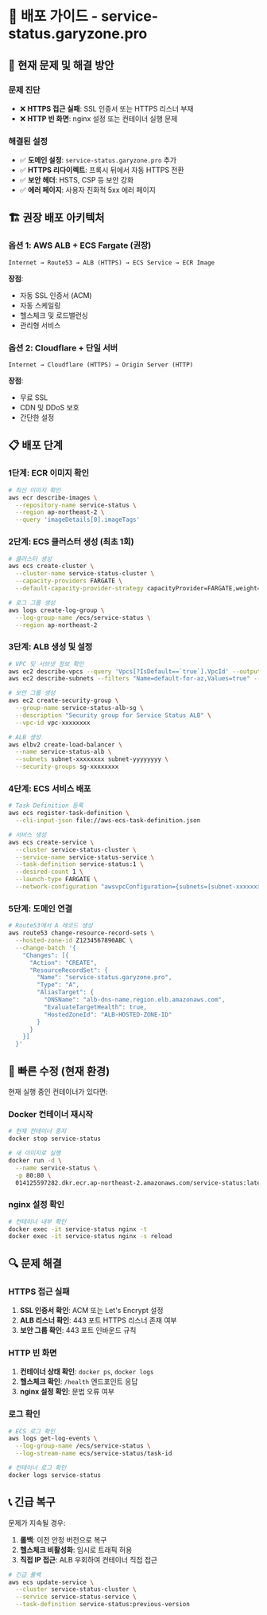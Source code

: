 # 🚀 배포 가이드 - service-status.garyzone.pro

## 🚨 현재 문제 및 해결 방안

### 문제 진단
- ❌ **HTTPS 접근 실패**: SSL 인증서 또는 HTTPS 리스너 부재
- ❌ **HTTP 빈 화면**: nginx 설정 또는 컨테이너 실행 문제

### 해결된 설정
- ✅ **도메인 설정**: `service-status.garyzone.pro` 추가
- ✅ **HTTPS 리다이렉트**: 프록시 뒤에서 자동 HTTPS 전환
- ✅ **보안 헤더**: HSTS, CSP 등 보안 강화
- ✅ **에러 페이지**: 사용자 친화적 5xx 에러 페이지

## 🏗️ 권장 배포 아키텍처

### 옵션 1: AWS ALB + ECS Fargate (권장)
```
Internet → Route53 → ALB (HTTPS) → ECS Service → ECR Image
```

**장점**:
- 자동 SSL 인증서 (ACM)
- 자동 스케일링
- 헬스체크 및 로드밸런싱
- 관리형 서비스

### 옵션 2: Cloudflare + 단일 서버
```
Internet → Cloudflare (HTTPS) → Origin Server (HTTP)
```

**장점**:
- 무료 SSL
- CDN 및 DDoS 보호
- 간단한 설정

## 📋 배포 단계

### 1단계: ECR 이미지 확인
```bash
# 최신 이미지 확인
aws ecr describe-images \
  --repository-name service-status \
  --region ap-northeast-2 \
  --query 'imageDetails[0].imageTags'
```

### 2단계: ECS 클러스터 생성 (최초 1회)
```bash
# 클러스터 생성
aws ecs create-cluster \
  --cluster-name service-status-cluster \
  --capacity-providers FARGATE \
  --default-capacity-provider-strategy capacityProvider=FARGATE,weight=1

# 로그 그룹 생성
aws logs create-log-group \
  --log-group-name /ecs/service-status \
  --region ap-northeast-2
```

### 3단계: ALB 생성 및 설정
```bash
# VPC 및 서브넷 정보 확인
aws ec2 describe-vpcs --query 'Vpcs[?IsDefault==`true`].VpcId' --output text
aws ec2 describe-subnets --filters "Name=default-for-az,Values=true" --query 'Subnets[].SubnetId' --output text

# 보안 그룹 생성
aws ec2 create-security-group \
  --group-name service-status-alb-sg \
  --description "Security group for Service Status ALB" \
  --vpc-id vpc-xxxxxxxx

# ALB 생성
aws elbv2 create-load-balancer \
  --name service-status-alb \
  --subnets subnet-xxxxxxxx subnet-yyyyyyyy \
  --security-groups sg-xxxxxxxx
```

### 4단계: ECS 서비스 배포
```bash
# Task Definition 등록
aws ecs register-task-definition \
  --cli-input-json file://aws-ecs-task-definition.json

# 서비스 생성
aws ecs create-service \
  --cluster service-status-cluster \
  --service-name service-status-service \
  --task-definition service-status:1 \
  --desired-count 1 \
  --launch-type FARGATE \
  --network-configuration "awsvpcConfiguration={subnets=[subnet-xxxxxxxx],securityGroups=[sg-xxxxxxxx],assignPublicIp=ENABLED}"
```

### 5단계: 도메인 연결
```bash
# Route53에서 A 레코드 생성
aws route53 change-resource-record-sets \
  --hosted-zone-id Z1234567890ABC \
  --change-batch '{
    "Changes": [{
      "Action": "CREATE",
      "ResourceRecordSet": {
        "Name": "service-status.garyzone.pro",
        "Type": "A",
        "AliasTarget": {
          "DNSName": "alb-dns-name.region.elb.amazonaws.com",
          "EvaluateTargetHealth": true,
          "HostedZoneId": "ALB-HOSTED-ZONE-ID"
        }
      }
    }]
  }'
```

## 🔧 빠른 수정 (현재 환경)

현재 실행 중인 컨테이너가 있다면:

### Docker 컨테이너 재시작
```bash
# 현재 컨테이너 중지
docker stop service-status

# 새 이미지로 실행
docker run -d \
  --name service-status \
  -p 80:80 \
  014125597282.dkr.ecr.ap-northeast-2.amazonaws.com/service-status:latest
```

### nginx 설정 확인
```bash
# 컨테이너 내부 확인
docker exec -it service-status nginx -t
docker exec -it service-status nginx -s reload
```

## 🔍 문제 해결

### HTTPS 접근 실패
1. **SSL 인증서 확인**: ACM 또는 Let's Encrypt 설정
2. **ALB 리스너 확인**: 443 포트 HTTPS 리스너 존재 여부
3. **보안 그룹 확인**: 443 포트 인바운드 규칙

### HTTP 빈 화면
1. **컨테이너 상태 확인**: `docker ps`, `docker logs`
2. **헬스체크 확인**: `/health` 엔드포인트 응답
3. **nginx 설정 확인**: 문법 오류 여부

### 로그 확인
```bash
# ECS 로그 확인
aws logs get-log-events \
  --log-group-name /ecs/service-status \
  --log-stream-name ecs/service-status/task-id

# 컨테이너 로그 확인
docker logs service-status
```

## 📞 긴급 복구

문제가 지속될 경우:

1. **롤백**: 이전 안정 버전으로 복구
2. **헬스체크 비활성화**: 임시로 트래픽 허용
3. **직접 IP 접근**: ALB 우회하여 컨테이너 직접 접근

```bash
# 긴급 롤백
aws ecs update-service \
  --cluster service-status-cluster \
  --service service-status-service \
  --task-definition service-status:previous-version
```
